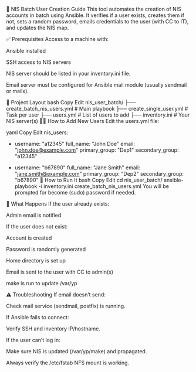 📘 NIS Batch User Creation Guide 
This tool automates the creation of NIS accounts in batch using Ansible. It verifies if a user exists, creates them if not, sets a random password, emails credentials to the user (with CC to IT), and updates the NIS map.

✅ Prerequisites
Access to a machine with:

Ansible installed

SSH access to NIS servers

NIS server should be listed in your inventory.ini file.

Email server must be configured for Ansible mail module (usually sendmail or mailx).

📁 Project Layout
bash
Copy
Edit
nis_user_batch/
├── create_batch_nis_users.yml     # Main playbook
├── create_single_user.yml         # Task per user
├── users.yml                      # List of users to add
├── inventory.ini                  # Your NIS server(s)
🧑‍💻 How to Add New Users
Edit the users.yml file:

yaml
Copy
Edit
nis_users:
  - username: "a12345"
    full_name: "John Doe"
    email: "john.doe@example.com"
    primary_group: "Dep1"
    secondary_group: "a12345"

  - username: "b67890"
    full_name: "Jane Smith"
    email: "jane.smith@example.com"
    primary_group: "Dep2"
    secondary_group: "b67890"
🚀 How to Run It
bash
Copy
Edit
cd nis_user_batch/
ansible-playbook -i inventory.ini create_batch_nis_users.yml
You will be prompted for become (sudo) password if needed.

📧 What Happens
If the user already exists:

Admin email is notified

If the user does not exist:

Account is created

Password is randomly generated

Home directory is set up

Email is sent to the user with CC to admin(s)

make is run to update /var/yp

⚠️ Troubleshooting
If email doesn’t send:

Check mail service (sendmail, postfix) is running.

If Ansible fails to connect:

Verify SSH and inventory IP/hostname.

If the user can’t log in:

Make sure NIS is updated (/var/yp/make) and propagated.

Always verify the /etc/fstab NFS mount is working.
